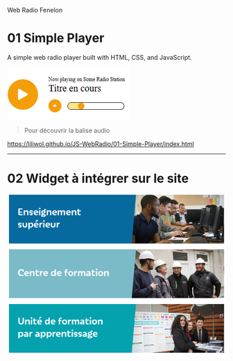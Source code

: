 Web Radio Fenelon

# 01 Simple Player

A simple web radio player built with HTML, CSS, and JavaScript.

![](readme_docs/626c8b85.png)

> Pour découvrir la balise audio

https://liliwol.github.io/JS-WebRadio/01-Simple-Player/index.html



---

# 02 Widget à intégrer sur le site

![](readme_docs/5c269744.png)